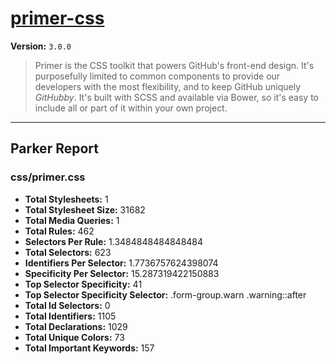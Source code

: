 # [primer-css]( http://primercss.io )

**Version:** `3.0.0`

> Primer is the CSS toolkit that powers GitHub's front-end design. It's purposefully limited to common components to provide our developers with the most flexibility, and to keep GitHub uniquely *GitHubby*. It's built with SCSS and available via Bower, so it's easy to include all or part of it within your own project.

* * *

## Parker Report

### css/primer.css

- **Total Stylesheets:** 1
- **Total Stylesheet Size:** 31682
- **Total Media Queries:** 1
- **Total Rules:** 462
- **Selectors Per Rule:** 1.3484848484848484
- **Total Selectors:** 623
- **Identifiers Per Selector:** 1.7736757624398074
- **Specificity Per Selector:** 15.287319422150883
- **Top Selector Specificity:** 41
- **Top Selector Specificity Selector:** .form-group.warn .warning::after
- **Total Id Selectors:** 0
- **Total Identifiers:** 1105
- **Total Declarations:** 1029
- **Total Unique Colors:** 73
- **Total Important Keywords:** 157
